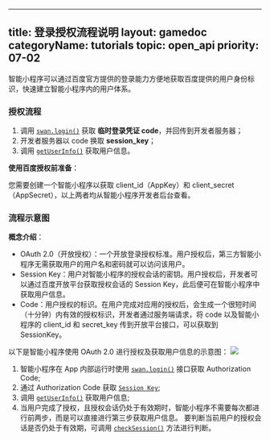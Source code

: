 
---
title: 登录授权流程说明
layout: gamedoc
categoryName: tutorials
topic: open_api
priority: 07-02
---


智能小程序可以通过百度官方提供的登录能力方便地获取百度提供的用户身份标识，快速建立智能小程序内的用户体系。

### 授权流程

1. 调用 [`swan.login()`](/game/api/openApi/login/#swan-login) 获取 **临时登录凭证 code**，并回传到开发者服务器；
2. 开发者服务器以 code 换取 **session_key**；
3. 调用 [`getUserInfo()`](/game/api/openApi/openData/#swan-getUserInfo) 获取用户信息。

**使用百度授权前准备**：

您需要创建一个智能小程序以获取 client\_id（AppKey）和 client\_secret（AppSecret），以上两者均从智能小程序开发者后台查看。

### 流程示意图

**概念介绍**：
* OAuth 2.0（开放授权）：一个开放登录授权标准。用户授权后，第三方智能小程序无需获取用户的用户名和密码就可以访问该用户。
* Session Key：用户对智能小程序的授权会话的密钥。用户授权后，开发者可以通过百度开放平台获取授权会话的 Session Key，此后便可在智能小程序中获取用户信息。
* Code：用户授权的标识。在用户完成对应用的授权后，会生成一个很短时间（十分钟）内有效的授权标识，开发者通过服务端请求，将 code 以及智能小程序的 client\_id 和 secret\_key 传到开放平台接口，可以获取到 SessionKey。

以下是智能小程序使用 OAuth 2.0 进行授权及获取用户信息的示意图：
![](/img/game/tutorials/oauth.png)

1. 智能小程序在 App 内部运行时使用 [`swan.login()`](/game/api/openApi/login/#swan-login) 接口获取 Authorization Code;
2. 通过 Authorization Code 获取 [`Session Key`](/game/api/openApi/login/#Session-Key);
3. 调用 [`getUserInfo()`](/game/api/openApi/openData/#swan-getUserInfo) 获取用户信息;
4. 当用户完成了授权，且授权会话仍处于有效期时，智能小程序不需要每次都进行前两步，而是可以直接进行第三步获取用户信息。
要判断当前用户的授权会话是否仍处于有效期，可调用 [`checkSession()`](/game/api/openApi/login/#swan-checkSession) 方法进行判断。
